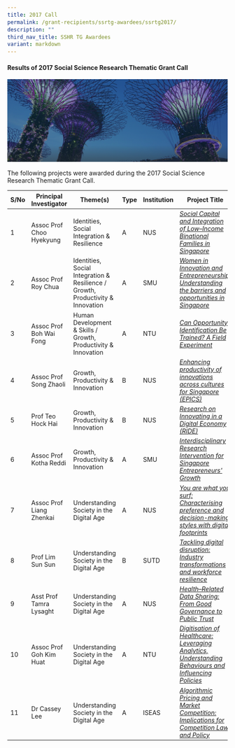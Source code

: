 ```yaml
---
title: 2017 Call
permalink: /grant-recipients/ssrtg-awardees/ssrtg2017/
description: ""
third_nav_title: SSHR TG Awardees
variant: markdown
---
```

#### **Results of 2017 Social Science Research Thematic Grant Call**
![](/images/hero-banner.png)

The following projects were awarded during the 2017 Social Science Research Thematic Grant Call. 


| S/No | Principal<br>Investigator | Theme(s) |Type| Institution |Project Title |
| -------- | -------- | -------- | -------- | -------- |-------- |
| 1 |  Assoc Prof Choo Hyekyung | Identities, Social Integration &amp; Resilience | A | NUS | *[Social Capital and Integration of Low–Income Binational Families in Singapore](https://www.ssrc.edu.sg/projects/thematic-grant/hyekyung2017/)* |
| 2 |  Assoc Prof Roy Chua | Identities, Social Integration &amp; Resilience / Growth, Productivity &amp; Innovation |A |SMU |*[Women in Innovation and Entrepreneurship: Understanding the barriers and opportunities in Singapore](https://www.ssrc.edu.sg/projects/thematic-grant/roy2017/)* |
| 3 |  Assoc Prof Boh Wai Fong | Human Development &amp; Skills / Growth, Productivity &amp; Innovation |A | NTU | *[Can Opportunity Identification Be Trained? A Field Experiment](https://www.ssrc.edu.sg/projects/thematic-grant/waifong2017/)* |
| 4 |  Assoc Prof Song Zhaoli | Growth, Productivity &amp; Innovation |B | NUS | *[Enhancing productivity of innovations across cultures for Singapore (EPICS)](https://www.ssrc.edu.sg/projects/thematic-grant/zhaoli2017/)* |
| 5 |  Prof Teo Hock Hai | Growth, Productivity &amp; Innovation |B | NUS | *[Research on Innovating in a Digital Economy (RIDE)](https://www.ssrc.edu.sg/projects/thematic-grant/hockhai2017/)* |
| 6 |  Assoc Prof Kotha Reddi | Growth, Productivity &amp; Innovation |A |SMU | *[Interdisciplinary Research Intervention for Singapore Entrepreneurs' Growth](https://www.ssrc.edu.sg/projects/thematic-grant/kotha2017/)* |
| 7 | Assoc Prof Liang Zhenkai | Understanding Society in the Digital Age |A |NUS |*[You are what you surf: Characterising preference and decision-making styles with digital footprints](https://www.ssrc.edu.sg/projects/thematic-grant/zhenkai2017/)*  |
| 8 |  Prof Lim Sun Sun | Understanding Society in the Digital Age |B | SUTD | *[Tackling digital disruption: Industry transformations and workforce resilience](https://www.ssrc.edu.sg/projects/thematic-grant/sunsun2017/)* |
| 9 | Asst Prof Tamra Lysaght | Understanding Society in the Digital Age |A | NUS |*[Health–Related Data Sharing: From Good Governance to Public Trust](https://www.ssrc.edu.sg/projects/thematic-grant/tamra2017/)*  |
| 10 |  Assoc Prof Goh Kim Huat | Understanding Society in the Digital Age |A | NTU |*[Digitisation of Healthcare: Leveraging Analytics, Understanding Behaviours and Influencing Policies](https://www.ssrc.edu.sg/projects/thematic-grant/kimhuat2017/)* |
| 11 |  Dr Cassey Lee | Understanding Society in the Digital Age |A | ISEAS | *[Algorithmic Pricing and Market Competition: Implications for Competition Law and Policy](https://www.ssrc.edu.sg/projects/thematic-grant/cassey2017/)* |